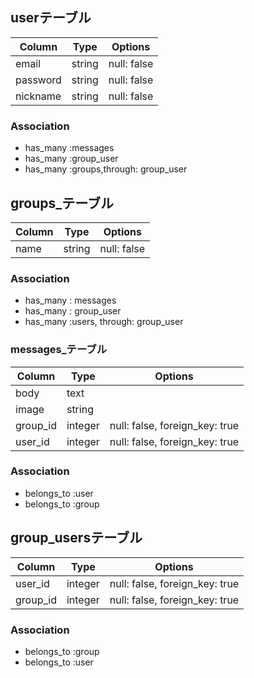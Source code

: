 ## userテーブル 
|Column|Type|Options|
|------|----|-------|   
|email|string|null: false|
|password|string|null: false|
|nickname|string|null: false|
### Association
- has_many :messages
- has_many :group_user
- has_many :groups,through: group_user

## groups_テーブル
|Column|Type|Options|
|------|----|-------|
|name|string|null: false|
### Association
- has_many : messages
- has_many : group_user
- has_many :users, through: group_user

### messages_テーブル
|Column|Type|Options|
|------|----|-------|
|body|text||
|image|string||
|group_id|integer|null: false, foreign_key: true|
|user_id|integer|null: false, foreign_key: true|
### Association
- belongs_to :user
- belongs_to :group
## group_usersテーブル
|Column|Type|Options|
|------|----|-------|
|user_id|integer|null: false, foreign_key: true|
|group_id|integer|null: false, foreign_key: true|
### Association
- belongs_to :group
- belongs_to :user
